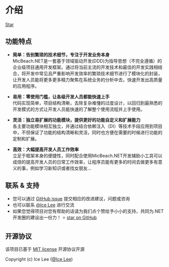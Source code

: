 # 介绍

<a class="github-button" href="https://github.com/MicBeach/Develop" data-icon="octicon-star" data-show-count="true" aria-label="Star jhildenbiddle/docsify-themeable on GitHub">Star</a>

## 功能特点

- **简单：告别繁琐的技术细节，专注于开发业务本身**<br>
  MicBeach.NET是一套基于领域驱动开发(DDD)为指导思想（不完全遵循）的企业级项目通用开发框架。通过将当前主流的开发技术和最佳的开发实践相结合，将开发中常见且严重影响开发效率的繁琐技术细节进行了模块化的封装，让开发人员能将更多更多精力聚焦在系统业务的分析中去，快速开发出高质量的应用程序。

- **易用：零使用门槛，让各级开发人员都能快速上手**<br>
  代码实现简单，项目结构清晰，去除复杂难懂的过度设计，以回归到最熟悉的开发模式的方式让开发人员能快速的了解整个使用流程并上手使用。

- **灵活：独立易扩展的功能模块，提供更好的功能自定义和扩展能力**<br>
  各主要功能模块相互独立，并通过结合依赖注入（DI）等技术手段应用到项目中，不但保证了功能的结构清晰和灵活，同时也方便在需要的时候进行功能的定制和扩展。

- **高效：大幅提高开发人员工作效率**<br>
  立足于框架本身的便捷性，同时配合使用MicBeach.NET开发辅助小工具可以成倍的提高开发人员的日常工作效率，让程序员能有更多的时间去做更多有意义的事，例如学习新知识或者找女朋友...

## 联系 & 支持

- 您可以通过 [GitHub issue](https://github.com/MicBeach/Docs/issues) 提交相应的改进建议，问题或咨询
- 也可以联系 [@Ice Lee](https://github.com/lidingbin) 进行交流
- 如果您觉得项目对您有帮助的话请为我们点个赞给予小小的支持，共同为.NET开发圈的建设出一份力！ ⭐️ [star on GitHub](https://github.com/MicBeach/Develop)

## 开源协议

该项目已基于 [MIT license](https://github.com/MicBeach/Docs/blob/master/LICENSE) 开源协议开源

Copyright (c) Ice Lee ([@Ice Lee](https://github.com/lidingbin))

<!-- GitHub Buttons -->
<script async defer src="https://buttons.github.io/buttons.js"></script>